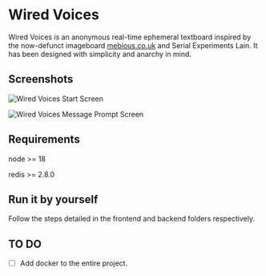 # Wired Voices

Wired Voices is an anonymous real-time ephemeral textboard inspired by the now-defunct imageboard [mebious.co.uk](http://mebious.co.uk/) and Serial Experiments Lain. It has been designed with simplicity and anarchy in mind.

## Screenshots

![Wired Voices Start Screen](https://i.imgur.com/c4nwb9I.png)

![Wired Voices Message Prompt Screen](https://i.imgur.com/GeErakj.png)

## Requirements

node >= 18

redis >= 2.8.0

## Run it by yourself

Follow the steps detailed in the frontend and backend folders respectively.

## TO DO

- [ ]  Add docker to the entire project.